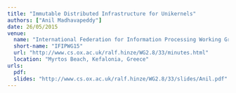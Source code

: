 ```yaml
---
title: "Immutable Distributed Infrastructure for Unikernels"
authors: ["Anil Madhavapeddy"]
date: 26/05/2015
venue:
  name: "International Federation for Information Processing Working Group 2.8"
  short-name: "IFIPWG15"
  url: "http://www.cs.ox.ac.uk/ralf.hinze/WG2.8/33/minutes.html"
  location: "Myrtos Beach, Kefalonia, Greece"
urls:
  pdf:
  slides: "http://www.cs.ox.ac.uk/ralf.hinze/WG2.8/33/slides/Anil.pdf"
---
```

